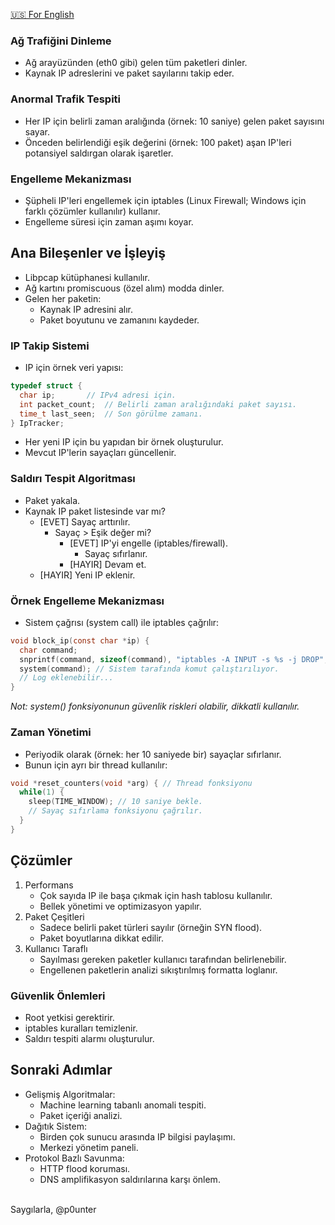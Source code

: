 <a href="#">🇺🇸 For English</a>

### Ağ Trafiğini Dinleme
- Ağ arayüzünden (eth0 gibi) gelen tüm paketleri dinler.
- Kaynak IP adreslerini ve paket sayılarını takip eder.

### Anormal Trafik Tespiti
- Her IP için belirli zaman aralığında (örnek: 10 saniye) gelen paket sayısını sayar.
- Önceden belirlendiği eşik değerini (örnek: 100 paket) aşan IP'leri potansiyel saldırgan olarak işaretler.

### Engelleme Mekanizması
- Şüpheli IP'leri engellemek için iptables (Linux Firewall; Windows için farklı çözümler kullanılır) kullanır.
- Engelleme süresi için zaman aşımı koyar.

## Ana Bileşenler ve İşleyiş
- Libpcap kütüphanesi kullanılır.
- Ağ kartını promiscuous (özel alım) modda dinler.
- Gelen her paketin:
  - Kaynak IP adresini alır.
  - Paket boyutunu ve zamanını kaydeder.

### IP Takip Sistemi
- IP için örnek veri yapısı:
```c
typedef struct {
  char ip;       // IPv4 adresi için.
  int packet_count;  // Belirli zaman aralığındaki paket sayısı.
  time_t last_seen;  // Son görülme zamanı.
} IpTracker;
```
- Her yeni IP için bu yapıdan bir örnek oluşturulur.
- Mevcut IP'lerin sayaçları güncellenir.

### Saldırı Tespit Algoritması
- Paket yakala.
- Kaynak IP paket listesinde var mı?
  - [EVET] Sayaç arttırılır.
    - Sayaç > Eşik değer mi?
      - [EVET] IP'yi engelle (iptables/firewall).
        - Sayaç sıfırlanır.
      - [HAYIR] Devam et.
  - [HAYIR] Yeni IP eklenir.

### Örnek Engelleme Mekanizması
- Sistem çağrısı (system call) ile iptables çağrılır:
```c
void block_ip(const char *ip) {
  char command;
  snprintf(command, sizeof(command), "iptables -A INPUT -s %s -j DROP", ip); // Komut hazırlanıyor.
  system(command); // Sistem tarafında komut çalıştırılıyor.
  // Log eklenebilir...
}
```
*Not: system() fonksiyonunun güvenlik riskleri olabilir, dikkatli kullanılır.*

### Zaman Yönetimi
- Periyodik olarak (örnek: her 10 saniyede bir) sayaçlar sıfırlanır.
- Bunun için ayrı bir thread kullanılır:
```c
void *reset_counters(void *arg) { // Thread fonksiyonu
  while(1) {
    sleep(TIME_WINDOW); // 10 saniye bekle.
    // Sayaç sıfırlama fonksiyonu çağrılır.
  }
}
```

## Çözümler
1. Performans
   - Çok sayıda IP ile başa çıkmak için hash tablosu kullanılır.
   - Bellek yönetimi ve optimizasyon yapılır.
2. Paket Çeşitleri
   - Sadece belirli paket türleri sayılır (örneğin SYN flood).
   - Paket boyutlarına dikkat edilir.
3. Kullanıcı Taraflı
   - Sayılması gereken paketler kullanıcı tarafından belirlenebilir.
   - Engellenen paketlerin analizi sıkıştırılmış formatta loglanır.

### Güvenlik Önlemleri
- Root yetkisi gerektirir.
- iptables kuralları temizlenir.
- Saldırı tespiti alarmı oluşturulur.

## Sonraki Adımlar
- Gelişmiş Algoritmalar:
  - Machine learning tabanlı anomali tespiti.
  - Paket içeriği analizi.
- Dağıtık Sistem:
  - Birden çok sunucu arasında IP bilgisi paylaşımı.
  - Merkezi yönetim paneli.
- Protokol Bazlı Savunma:
  - HTTP flood koruması.
  - DNS amplifikasyon saldırılarına karşı önlem.


<br>Saygılarla, @p0unter
